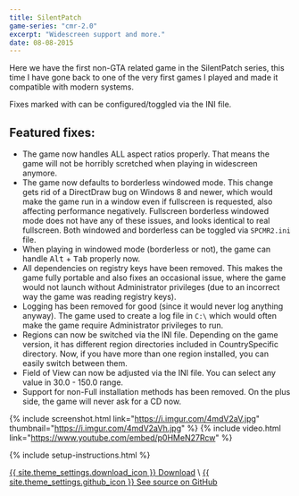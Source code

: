 ```yaml
---
title: SilentPatch
game-series: "cmr-2.0"
excerpt: "Widescreen support and more."
date: 08-08-2015
---
```


Here we have the first non-GTA related game in the SilentPatch series, this time I have gone back to one of the very first games I played and made it compatible with modern systems.

Fixes marked with <i class="fas fa-cog"></i> can be configured/toggled via the INI file.

## Featured fixes:
* The game now handles ALL aspect ratios properly.
That means the game will not be horribly scretched when playing in widescreen anymore.
* <i class="fas fa-cog"></i> The game now defaults to borderless windowed mode. This change gets rid of a DirectDraw bug on Windows 8 and newer,
which would make the game run in a window even if fullscreen is requested, also affecting performance negatively.
Fullscreen borderless windowed mode does not have any of these issues, and looks identical to real fullscreen.
Both windowed and borderless can be toggled via `SPCMR2.ini` file.
* When playing in windowed mode (borderless or not), the game can handle <kbd>Alt</kbd> + <kbd>Tab</kbd> properly now.
* All dependencies on registry keys have been removed. This makes the game fully portable and also fixes an
occasional issue, where the game would not launch without Administrator privileges (due to an incorrect way
the game was reading registry keys).
* Logging has been removed for good (since it would never log anything anyway). The game used to create
a log file in `C:\` which would often make the game require Administrator privileges to run.
* <i class="fas fa-cog"></i> Regions can now be switched via the INI file. Depending on the game version, it has different region directories
included in CountrySpecific directory. Now, if you have more than one region installed, you can easily switch
between them.
* <i class="fas fa-cog"></i> Field of View can now be adjusted via the INI file. You can select any value in 30.0 - 150.0 range.
* Support for non-Full installation methods has been removed. On the plus side, the game will never ask for a CD now.

{% include screenshot.html link="https://i.imgur.com/4mdV2aV.jpg" thumbnail="https://i.imgur.com/4mdV2aVh.jpg" %}
{% include video.html link="https://www.youtube.com/embed/p0HMeN27Rcw" %}

{% include setup-instructions.html %}

<a href="https://github.com/CookiePLMonster/SilentPatchCMR2/releases/latest/download/silentpatch_cmr2.zip" class="button" role="button">{{ site.theme_settings.download_icon }} Download</a> \\
<a href="https://github.com/CookiePLMonster/SilentPatchCMR2" class="button github" role="button" target="_blank">{{ site.theme_settings.github_icon }} See source on GitHub</a>